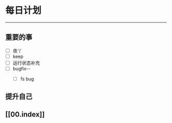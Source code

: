 
# 每日计划
---
## 重要的事

- [ ]    夜丫
- [ ]   keep
- [ ]  运行状态补充
- [ ] bugfix--
    - [ ] fs bug



## 提升自己

  



## [[00.index]]










